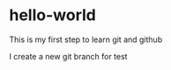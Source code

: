 # hello-world
This is my first step to learn git and github

I create a new git branch for test 



